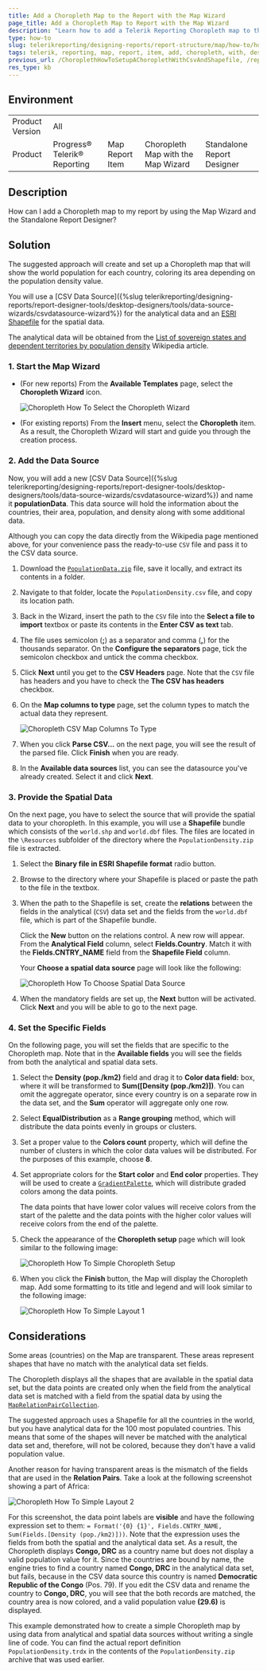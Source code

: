 ```yaml
---
title: Add a Choropleth Map to the Report with the Map Wizard 
page_title: Add a Choropleth Map to Report with the Map Wizard 
description: "Learn how to add a Telerik Reporting Choropleth map to the report when using the Map Wizard and the Telerik Report Designers."
type: how-to
slug: telerikreporting/designing-reports/report-structure/map/how-to/how-to-setup-a-choropleth-using-the-map-wizard
tags: telerik, reporting, map, report, item, add, choropleth, with, designers, wizard 
previous_url: /ChoroplethHowToSetupAChoroplethWithCsvAndShapefile, /report-items/map/how-to/how-to-setup-a-choropleth-using-the-map-wizard
res_type: kb
---
```


## Environment

<table>
	<tbody>
		<tr>
			<td>Product Version</td>
			<td>All</td>
		</tr>
		<tr>
			<td>Product</td>
			<td>Progress® Telerik® Reporting</td>
			<td>Map Report Item</td>
			<td>Choropleth Map with the Map Wizard</td>
			<td>Standalone Report Designer</td>
		</tr>
	</tbody>
</table>

## Description

How can I add a Choropleth map to my report by using the Map Wizard and the Standalone Report Designer?

## Solution

The suggested approach will create and set up a Choropleth map that will show the world population for each country, coloring its area depending on the population density value. 

You will use a [CSV Data Source]({%slug telerikreporting/designing-reports/report-designer-tools/desktop-designers/tools/data-source-wizards/csvdatasource-wizard%}) for the analytical data and an [ESRI Shapefile](http://en.wikipedia.org/wiki/Shapefile) for the spatial data. 

The analytical data will be obtained from the [List of sovereign states and dependent territories by population density](http://en.wikipedia.org/wiki/List_of_sovereign_states_and_dependent_territories_by_population_density) Wikipedia article. 

### 1. Start the Map Wizard 

+ (For new reports) From the __Available Templates__ page, select the __Choropleth Wizard__ icon. 

	![Choropleth How To Select the Choropleth Wizard](images/Map/Choropleth/HowTo_SimpleChoropleth/Choropleth_HowToSimple_SelectChoroplethWizard.png)

+ (For existing reports) From the __Insert__ menu, select the __Choropleth__ item. As a result, the Choropleth Wizard will start and guide you through the creation process. 

### 2. Add the Data Source 

Now, you will add a new [CSV Data Source]({%slug telerikreporting/designing-reports/report-designer-tools/desktop-designers/tools/data-source-wizards/csvdatasource-wizard%}) and name it __populationData__. This data source will hold the information about the countries, their area, population, and density along with some additional data. 

Although you can copy the data directly from the Wikipedia page mentioned above, for your convenience pass the ready-to-use `CSV` file and pass it to the CSV data source. 

1. Download the [`PopulationData.zip`](https://github.com/telerik/reporting-docs/raw/master/knowledge-base/resources/PopulationDensity.zip) file, save it locally, and extract its contents in a folder. 
1. Navigate to that folder, locate the `PopulationDensity.csv` file, and copy its location path. 
1. Back in the Wizard, insert the path to the `CSV` file into the **Select a file to import** textbox or paste its contents in the __Enter CSV as text__ tab. 
1. The file uses semicolon (__;__) as a separator and comma (__,__) for the thousands separator. On the __Configure the separators__ page, tick the semicolon checkbox and untick the comma checkbox. 
1. Click __Next__ until you get to the __CSV Headers__ page. Note that the `CSV` file has headers and you have to check the **The CSV has headers** checkbox. 
1. On the __Map columns to type__ page, set the column types to match the actual data they represent. 

	![Choropleth CSV Map Columns To Type](images/Map/Choropleth/HowTo_SimpleChoropleth/Choropleth_HowToSimple_CSV_MapColumnsToType.png)

1. When you click __Parse CSV...__ on the next page, you will see the result of the parsed file. Click __Finish__ when you are ready. 
1. In the **Available data sources** list, you can see the datasource you've already created. Select it and click __Next__. 

### 3. Provide the Spatial Data 

On the next page, you have to select the source that will provide the spatial data to your choropleth. In this example, you will use a **Shapefile** bundle which consists of the `world.shp` and `world.dbf` files. The files are located in the `\Resources` subfolder of the directory where the `PopulationDensity.zip` file is extracted. 

1. Select the __Binary file in ESRI Shapefile format__ radio button. 
1. Browse to the directory where your Shapefile is placed or paste the path to the file in the textbox. 
1. When the path to the Shapefile is set, create the __relations__ between the fields in the analytical (`CSV`) data set and the fields from the `world.dbf` file, which is part of the Shapefile bundle. 

	Click the __New__ button on the relations control. A new row will appear. From the __Analytical Field__ column, select **Fields.Country**. Match it with the **Fields.CNTRY_NAME** field from the __Shapefile Field__ column. 

	Your __Choose a spatial data source__ page will look like the following: 

	![Choropleth How To Choose Spatial Data Source](images/Map/Choropleth/HowTo_SimpleChoropleth/Choropleth_HowToSimple_ChooseSpatialDataSource.png)

1. When the mandatory fields are set up, the __Next__ button will be activated. Click **Next** and you will be able to go to the next page. 

### 4. Set the Specific Fields 

On the following page, you will set the fields that are specific to the Choropleth map. Note that in the **Available fields** you will see the fields from both the analytical and spatial data sets. 

1. Select the __Density (pop./km2)__ field and drag it to **Color data field:** box, where it will be transformed to __Sum([Density (pop./km2)])__. You can omit the aggregate operator, since every country is on a separate row in the data set, and the __Sum__ operator will aggregate only one row. 
1. Select __EqualDistribution__ as a **Range grouping** method, which will distribute the data points evenly in groups or clusters. 
1. Set a proper value to the **Colors count** property, which will define the number of clusters in which the color data values will be distributed. For the purposes of this example, choose __8__. 
1. Set appropriate colors for the **Start color** and **End color** properties. They will be used to create a [`GradientPalette`](/reporting/api/Telerik.Reporting.Drawing.GradientPalette), which will distribute graded colors among the data points. 

	The data points that have lower color values will receive colors from the start of the palette and the data points with the higher color values will receive colors from the end of the palette. 

1. Check the appearance of the __Choropleth setup__ page which will look similar to the following image: 

	![Choropleth How To Simple Choropleth Setup](images/Map/Choropleth/HowTo_SimpleChoropleth/Choropleth_HowToSimple_ChoroplethSetup.png)

1. When you click the __Finish__ button, the Map will display the Choropleth map. Add some formatting to its title and legend and will look similar to the following image: 

	![Choropleth How To Simple Layout 1](images/Map/Choropleth/HowTo_SimpleChoropleth/Choropleth_HowToSimple_Layout1.png)

## Considerations 

Some areas (countries) on the Map are transparent. These areas represent shapes that have no match with the analytical data set fields. 

The Choropleth displays all the shapes that are available in the spatial data set, but the data points are created only when the field from the analytical data set is matched with a field from the spatial data by using the [`MapRelationPairCollection`](/reporting/api/Telerik.Reporting.MapRelationPairCollection). 

The suggested approach uses a Shapefile for all the countries in the world, but you have analytical data for the 100 most populated countries. This means that some of the shapes will never be matched with the analytical data set and, therefore, will not be colored, because they don't have a valid population value. 

Another reason for having transparent areas is the mismatch of the fields that are used in the __Relation Pairs__. Take a look at the following screenshot showing a part of Africa: 

![Choropleth How To Simple Layout 2](images/Map/Choropleth/HowTo_SimpleChoropleth/Choropleth_HowToSimple_Layout2.png) 

For this screenshot, the data point labels are __visible__ and have the following expression set to them: `= Format('{0} {1}', Fields.CNTRY_NAME, Sum(Fields.[Density (pop./km2)]))`. Note that the expression uses the fields from both the spatial and the analytical data set. As a result, the Choropleth displays __Congo, DRC__ as a country name but does not display a valid population value for it. Since the countries are bound by name, the engine tries to find a country named __Congo, DRC__ in the analytical data set, but fails, because in the CSV data source this country is named __Democratic Republic of the Congo__ (Pos. 79). If you edit the CSV data and rename the country to __Congo, DRC__, you will see that the both records are matched, the country area is now colored, and a valid population value __(29.6)__ is displayed. 

This example demonstrated how to create a simple Choropleth map by using data from analytical and spatial data sources without writing a single line of code. You can find the actual report definition `PopulationDensity.trdx` in the contents of the `PopulationDensity.zip` archive that was used earlier.
